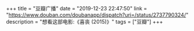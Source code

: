 +++
title = "豆瓣广播"
date = "2019-12-23 22:47:50"
link = "https://www.douban.com/doubanapp/dispatch?uri=/status/2737790324/"
description = "想看这部电影:《喜丧‎ (2015)》"
tags = ["豆瓣"]
+++
